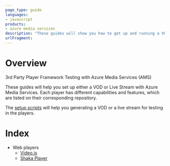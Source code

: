 ```yaml
---
page_type: guide
languages:
- javascript
products:
- azure media services
description: "These guides will show you how to get up and running a VOD or Live stream using AMS and different players"
urlFragment:
---
```


# Overview
3rd Party Player Framework Testing with Azure Media Services (AMS)

These guides will help you set up either a VOD or Live Stream with Azure Media Services. Each player has different capabilities and features, which are listed on their corresponding repository.

The [setup scripts](/setup) will help you generating a VOD or a live stream for testing in the players.

# Index
  * Web players
    + [Video.js](./players/video.js "videojs")
    + [Shaka Player](./players/shaka "shaka-player")

